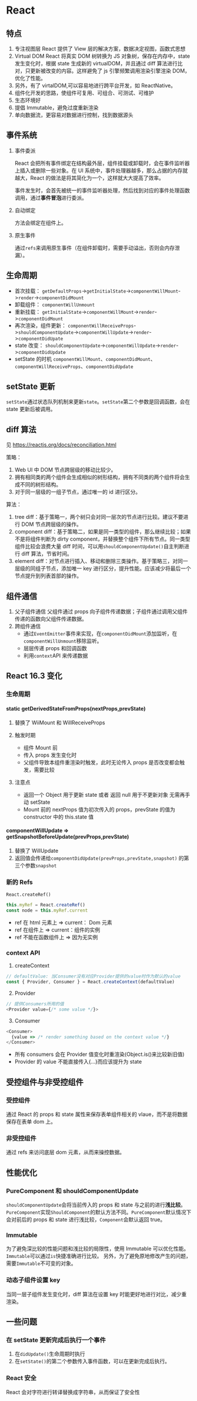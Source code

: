 # React

## 特点

1.  专注视图层
    React 提供了 View 层的解决方案，数据决定视图，函数式思想
2.  Virtual DOM
    React 将真实 DOM 树转换为 JS 对象树，保存在内存中，state 发生变化时，根据 state 生成新的 virtualDOM，并且通过 diff 算法进行比对，只更新被改变的内容。这样避免了 js 引擎频繁调用渲染引擎渲染 DOM，优化了性能。
3.  另外，有了 virtalDOM,可以容易地进行跨平台开发，如 ReactNative。
4.  组件化开发的思路，使组件可复用、可组合、可测试、可维护
5.  生态环境好
6.  提倡 Immutable，避免过度重新渲染
7.  单向数据流，更容易对数据进行控制，找到数据源头

## 事件系统

1.  事件委派

    React 会把所有事件绑定在结构最外层，组件挂载或卸载时，会在事件监听器上插入或删除一些对象。在 UI 系统中，事件处理器越多，那么占据的内存就越大，React 的做法是将其简化为一个，这样就大大提高了效率。

    事件发生时，会首先被统一的事件监听器处理，然后找到对应的事件处理函数调用，通过**事件冒泡**进行委派。

2.  自动绑定

    方法会绑定在组件上。

3.  原生事件

    通过`refs`来调用原生事件（在组件卸载时，需要手动溢出，否则会内存泄漏）。

## 生命周期

- 首次挂载：
  `getDefaultProps`->`getInitialState`->`componentWillMount`->`render`->`componentDidMount`
- 卸载组件：
  `componentWillUnmount`
- 重新挂载：
  `getInitialState`->`componentWillMount`->`render`->`componentDidMount`
- 再次渲染，组件更新：
  `componentWillReceiveProps`->`shouldComponentUpdate`->`componentWillUpdate`->`render`->`componentDidUpate`
- state 改变：
  `shouldComponentUpdate`->`componentWillUpdate`->`render`->`componentDidUpdate`
- setState 的时机
  `componentWillMount`、`componentDidMount`、`componentWillReceiveProps`、`componentDidUpdate`

## setState 更新

`setState`通过状态队列机制来更新`state`。`setState`第二个参数是回调函数，会在 state 更新后被调用。

## diff 算法

见 https://reactjs.org/docs/reconciliation.html

策略：

1.  Web UI 中 DOM 节点跨层级的移动比较少。
2.  拥有相同类的两个组件会生成相似的树形结构，拥有不同类的两个组件将会生成不同的树形结构。
3.  对于同一层级的一组子节点，通过唯一的 id 进行区分。

算法：

1.  tree diff：基于策略一，两个树只会对同一层次的节点进行比较。建议不要进行 DOM 节点跨层级的操作。
2.  component diff：基于策略二，如果是同一类型的组件，那么继续比较；如果不是将组件判断为 dirty component，并替换整个组件下所有节点。同一类型组件比较会浪费大量 diff 时间，可以用`shouldComponentUpdate()`自主判断进行 diff 算法，节省时间。
3.  element diff：对节点进行插入、移动和删除三类操作。基于策略三，对同一层级的同组子节点，添加唯一 key 进行区分，提升性能。应该减少将最后一个节点提升到列表首部的操作。

## 组件通信

1.  父子组件通信
    父组件通过 props 向子组件传递数据；子组件通过调用父组件传递的函数向父组件传递数据。
2.  跨组件通信
    - 通过`EventEmitter`事件来实现，在`componentDidMount`添加监听，在`componentWillUnmount`移除监听。
    - 层层传递 props 和回调函数
    - 利用`context`API 来传递数据

## React 16.3 变化

### 生命周期

#### static getDerivedStateFromProps(nextProps,prevState)

1.  替换了 WiiMount 和 WillReceiveProps
2.  触发时期

    - 组件 Mount 前
    - 传入 props 发生变化时
    - 父组件导致本组件重渲染时触发，此时无论传入 props 是否改变都会触发，需要比较

3.  注意点
    - 返回一个 Object 用于更新 state 或者 返回 null 用于不更新对象
      无需再手动 setState
    - Mount 前的 nextProps 值为初次传入的 props，prevState 的值为 constructor 中的 this.state 值

#### componentWillUpdate => getSnapshotBeforeUpdate(prevProps,prevState)

1.  替换了 WillUpdate
2.  返回值会传递给`componentDidUpdate(prevProps,prevState,snapshot)` 的第三个参数`snapshot`

### 新的 Refs

`React.createRef()`

```javascript
this.myRef = React.createRef()
const node = this.myRef.current
```

- ref 在 html 元素上 => current： Dom 元素
- ref 在组件上 => current：组件的实例
- ref 不能在函数组件上 => 因为无实例

### context API

1.  createContext

```javascript
// defaultValue: 当Consumer没有对应Provider提供的value时作为默认的value
const { Provider, Consumer } = React.createContext(defaultValue)
```

2.  Provider

```javascript
// 提供Consumers所用的值
<Provider value={/* some value */}>
```

3.  Consumer

```javascript
<Consumer>
  {value => /* render something based on the context value */}
</Consumer>
```

- 所有 consumers 会在 Provider 值变化时重渲染(Object.is()来比较新旧值)
- Provider 的 value 不能直接传入{...}而应该提升为 state

## 受控组件与非受控组件

### 受控组件

通过 React 的 props 和 state 属性来保存表单组件相关的 vlaue，而不是将数据保存在表单 dom 上。

### 非受控组件

通过 refs 来访问底层 dom 元素，从而来操控数据。

## 性能优化

### PureComponent 和 shouldComponentUpdate

`shouldComponentUpdate`会将当前传入的 props 和 state 与之前的进行**浅比较**。
`PureComponent`实现`ShouldComponent`的默认方法不同。`PureComponent`默认情况下会对前后的 props 和 state 进行浅比较，`Component`会默认返回 true。

### Immutable

为了避免深比较的性能问题和浅比较的局限性，使用 Immutable 可以优化性能。
`Immutable`可以通过`is`快捷准确进行比较。
另外，为了避免原地修改产生的问题，需要`Immutable`不可变的对象。

### 动态子组件设置 key

当同一层子组件发生变化时，diff 算法在设置 key 时能更好地进行对比，减少重渲染。

## 一些问题

### 在 setState 更新完成后执行一个事件

1.  在`didUpdate()`生命周期时执行
2.  在`setState()`的第二个参数传入事件函数，可以在更新完成后执行。

### React 安全

React 会对字符进行转译替换成字符串，从而保证了安全性

